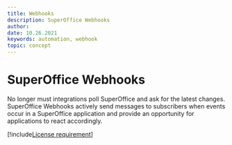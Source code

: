 ```yaml
---
title: Webhooks
description: SuperOffice Webhooks
author:
date: 10.26.2021
keywords: automation, webhook
topic: concept
---
```


# SuperOffice Webhooks

No longer must integrations poll SuperOffice and ask for the latest changes. SuperOffice Webhooks actively send messages to subscribers when events occur in a SuperOffice application and provide an opportunity for applications to react accordingly.

[!include[License requirement](../../../../common/includes/req-dev-tools.md)]
